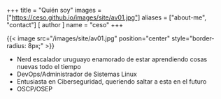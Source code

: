 +++
title = "Quién soy"
images = ["https://ceso.github.io/images/site/av01.jpg"]
aliases = ["about-me", "contact"]
[ author ]
  name = "ceso"
+++

{{< image src="/images/site/av01.jpg" position="center" style="border-radius: 8px;" >}}

* Nerd escalador uruguayo enamorado de estar aprendiendo cosas nuevas todo el tiempo
* DevOps/Administrador de Sistemas Linux
* Entusiasta en Ciberseguridad, queriendo saltar a esta en el futuro
* OSCP/OSEP